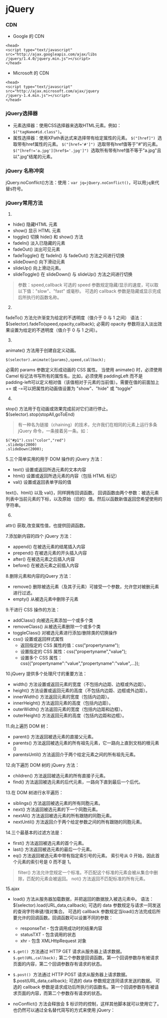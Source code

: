 ﻿# jQuery

### CDN
- Google 的 CDN
```
<head>
<script type="text/javascript" src="http://ajax.googleapis.com/ajax/libs
/jquery/1.4.0/jquery.min.js"></script>
</head>
```
- Microsoft 的 CDN
```
<head>
<script type="text/javascript" src="http://ajax.microsoft.com/ajax/jquery
/jquery-1.4.min.js"></script>
</head>
```

### jQuery选择器
- 元素选择器：使用CSS选择器来选取HTML元素。例如：`$("tagName#id.class")`。
- 属性选择器：使用XPath表达式来选择带有给定属性的元素。
`$("[href]") `选取带有href属性的元素。
`$("[href='#']") `选取带有href值等于"#"的元素。
`$("[href!='a.jpg'][href$='.jpg']") `选取所有带有href值不等于"a.jpg"且以".jpg"结尾的元素。

### jQuery 名称冲突
jQuery.noConflict()方法：使用：`var jq=jQuery.noConflict()`，可以用`jq`来代替`$`符号。

### jQuery常用方法

1.
- hide() 		隐藏HTML 元素
- show() 			显示 HTML 元素
- toggle() 		切换 hide() 和 show() 方法
- fadeIn()        淡入已隐藏的元素
- fadeOut()       淡出可见元素
- fadeToggle()    在 fadeIn() 与 fadeOut() 方法之间进行切换
- slideDown() 	向下滑动元素
- slideUp() 		向上滑动元素。
- slideToggle() 	在 slideDown() 与 slideUp() 方法之间进行切换

>参数：speed,callback
可选的 speed 参数规定隐藏/显示的速度，可以取以下值："slow"、"fast" 或毫秒。
可选的 callback 参数是隐藏或显示完成后所执行的函数名称。

2.
fadeTo() 方法允许渐变为给定的不透明度（值介于 0 与 1 之间）
语法：$(selector).fadeTo(speed,opacity,callback);
必需的 opacity 参数将淡入淡出效果设置为给定的不透明度（值介于 0 与 1 之间）。


3.
animate() 方法用于创建自定义动画。

    $(selector).animate({params},speed,callback);
必需的 params 参数定义形成动画的 CSS 属性。
当使用 animate() 时，必须使用 Camel 标记法书写所有的属性名，比如，必须使用 paddingLeft 而不是 padding-left可以定义相对值（该值相对于元素的当前值）。需要在值的前面加上 += 或 -=可以把属性的动画值设置为 "show"、"hide" 或 "toggle"

4.
stop() 方法用于在动画或效果完成前对它们进行停止。
$(selector).stop(stopAll,goToEnd)

>有一种名为链接（chaining）的技术，允许我们在相同的元素上运行多条 jQuery 命令，一条接着另一条。如：

    $("#p1").css("color","red")
    .slideUp(2000)
    .slideDown(2000);

5.三个简单实用的用于 DOM 操作的 jQuery 方法：

- text()	设置或返回所选元素的文本内容
- html()	设置或返回所选元素的内容（包括 HTML 标记）
- val()	设置或返回表单字段的值

text()、html() 以及 val()，同样拥有回调函数。
回调函数由两个参数：被选元素列表中当前元素的下标，以及原始（旧的）值。然后以函数新值返回您希望使用的字符串。

6.
attr()   获取,改变属性值，也提供回调函数。

7.添加新内容的四个 jQuery 方法：

- append()		在被选元素的结尾插入内容
- prepend()		在被选元素的开头插入内容
- after()			在被选元素之后插入内容
- before()		在被选元素之前插入内容

8.删除元素和内容的jQuery 方法：

- remove()		删除被选元素（及其子元素）可接受一个参数，允许您对被删元素进行过滤。
- empty()			从被选元素中删除子元素

9.干进行 CSS 操作的方法：

- addClass()		向被选元素添加一个或多个类
- removeClass()	从被选元素删除一个或多个类
- toggleClass()	对被选元素进行添加/删除类的切换操作
- css()			设置或返回样式属性
    - 返回指定的 CSS 属性的值：css("propertyname");
    - 设置指定的 CSS 属性：css("propertyname","value");
    - 设置多个 CSS 属性：css({"propertyname":"value","propertyname":"value",...});


10.jQuery 提供多个处理尺寸的重要方法：

- width() 		方法设置或返回元素的宽度（不包括内边距、边框或外边距）。
- height() 		方法设置或返回元素的高度（不包括内边距、边框或外边距）。
- innerWidth() 	方法返回元素的宽度（包括内边距）。
- innerHeight() 	方法返回元素的高度（包括内边距）。
- outerWidth() 	方法返回元素的宽度（包括内边距和边框）。
- outerHeight()   方法返回元素的高度（包括内边距和边框）。

11.向上遍历 DOM 树：

- parent() 		方法返回被选元素的直接父元素。
- parents() 		方法返回被选元素的所有祖先元素，它一路向上直到文档的根元素 (<html>)
- parentsUntil()  方法返回介于两个给定元素之间的所有祖先元素。

12.向下遍历 DOM 树的 jQuery 方法：

- children() 	方法返回被选元素的所有直接子元素。
- find() 		方法返回被选元素的后代元素，一路向下直到最后一个后代。

13.在 DOM 树进行水平遍历：

- siblings() 		方法返回被选元素的所有同胞元素。
- next() 			方法返回被选元素的下一个同胞元素。
- nextAll() 		方法返回被选元素的所有跟随的同胞元素。
- nextUntil() 	方法返回介于两个给定参数之间的所有跟随的同胞元素。

14.三个最基本的过滤方法是：

- first() 方法返回被选元素的首个元素。
- last() 方法返回被选元素的最后一个元素。
- eq() 方法返回被选元素中带有指定索引号的元素。
索引号从 0 开始，因此首个元素的索引号是 0 而不是 1。

>filter() 方法允许您规定一个标准。不匹配这个标准的元素会被从集合中删除，匹配的元素会被返回。
not() 方法返回不匹配标准的所有元素。

15.ajax

- load() 方法从服务器加载数据，并把返回的数据放入被选元素中。
语法：$(selector).load(URL,data,callback);
可选的 data 参数规定与请求一同发送的查询字符串键/值对集合。
可选的 callback 参数规定当load()方法完成后所要允许的回调函数。回调函数可以设置不同的参数：
    - responseTxt - 包含调用成功时的结果内容
    - statusTXT - 包含调用的状态
    - xhr - 包含 XMLHttpRequest 对象

- `$.get() `方法通过 HTTP GET 请求从服务器上请求数据。
`$.get(URL,callback);`
第二个参数是回调函数。第一个回调参数存有被请求页面的内容，第二个回调参数存有请求的状态。

- `$.post() `方法通过 HTTP POST 请求从服务器上请求数据。
$.post(URL,data,callback);
可选的 data 参数规定连同请求发送的数据。
可选的 callback 参数是请求成功后所执行的函数名。第一个回调参数存有被请求页面的内容，而第二个参数存有请求的状态。

- noConflict() 方法会释放会 $ 标识符的控制，这样其他脚本就可以使用它了。
也仍然可以通过全名替代简写的方式来使用 jQuery：



